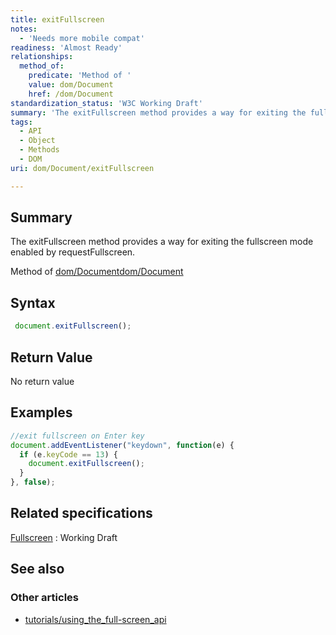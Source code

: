 ```yaml
---
title: exitFullscreen
notes:
  - 'Needs more mobile compat'
readiness: 'Almost Ready'
relationships:
  method_of:
    predicate: 'Method of '
    value: dom/Document
    href: /dom/Document
standardization_status: 'W3C Working Draft'
summary: 'The exitFullscreen method provides a way for exiting the fullscreen mode enabled by requestFullscreen.'
tags:
  - API
  - Object
  - Methods
  - DOM
uri: dom/Document/exitFullscreen

---
```

## <span>Summary</span>

The exitFullscreen method provides a way for exiting the fullscreen mode enabled by requestFullscreen.

Method of [dom/Document](/dom/Document)[dom/Document](/dom/Document)

## <span>Syntax</span>

``` js
 document.exitFullscreen();
```

## <span>Return Value</span>

No return value

## <span>Examples</span>

``` js
//exit fullscreen on Enter key
document.addEventListener("keydown", function(e) {
  if (e.keyCode == 13) {
    document.exitFullscreen();
  }
}, false);
```

## <span>Related specifications</span>

[Fullscreen](http://www.w3.org/TR/fullscreen/#api)
:   Working Draft

## <span>See also</span>

### <span>Other articles</span>

-   [tutorials/using\_the\_full-screen\_api](/tutorials/using_the_full-screen_api)
